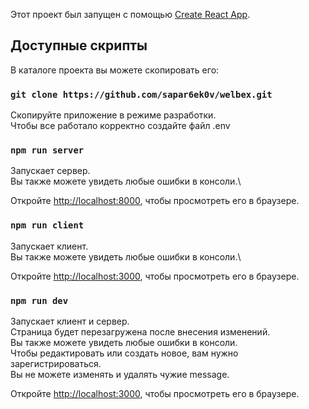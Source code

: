 Этот проект был запущен с помощью [Create React App](https://github.com/facebook/create-react-app).

## Доступные скрипты

В каталоге проекта вы можете скопировать его:

### `git clone https://github.com/sapar6ek0v/welbex.git`

Скопируйте приложение в режиме разработки.\
Чтобы все работало корректно создайте файл .env

### `npm run server`

Запускает сервер.\
Вы также можете увидеть любые ошибки в консоли.\

Откройте [http://localhost:8000](http://localhost:8000), чтобы просмотреть его в браузере.

### `npm run client`

Запускает клиент.\
Вы также можете увидеть любые ошибки в консоли.\


Откройте [http://localhost:3000](http://localhost:3000), чтобы просмотреть его в браузере.


### `npm run dev`

Запускает клиент и сервер.\
Страница будет перезагружена после внесения изменений.\
Вы также можете увидеть любые ошибки в консоли.\
Чтобы редактировать или создать новое, вам нужно зарегистрироваться.\
Вы не можете изменять и удалять чужие message. 


Откройте [http://localhost:3000](http://localhost:3000), чтобы просмотреть его в браузере.

